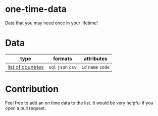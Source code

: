 # one-time-data
Data that you may need once in your lifetime!

# Data
| type | formats | attributes |
| --- | --- | --- |
| [list of countries](https://github.com/aminrashidbeigi/one-time-data/tree/main/countries) | `sql` `json` `csv` | `id` `name` `code`  |

# Contribution
Feel free to add an on time data to the list. It would be very helpful if you open a pull request.
